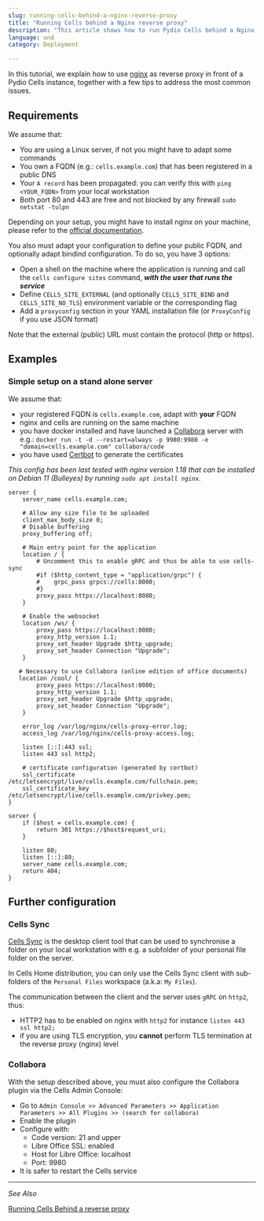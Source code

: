 ```yaml
---
slug: running-cells-behind-a-nginx-reverse-proxy
title: "Running Cells behind a Nginx reverse proxy"
description: "This article shows how to run Pydio Cells behind a Nginx reverse proxy."
language: und
category: Deployment

---
```

In this tutorial, we explain how to use [nginx](https://www.nginx.com) as reverse proxy in front of a Pydio Cells instance, together with a few tips to address the most common issues. 

## Requirements

We assume that:

- You are using a Linux server, if not you might have to adapt some commands
- You own a FQDN (e.g.: `cells.example.com`) that has been registered in a public DNS
- Your `A record` has been propagated: you can verify this with `ping <YOUR_FQDN>` from your local workstation
- Both port 80 and 443 are free and not blocked by any firewall `sudo netstat -tulpn`

Depending on your setup, you might have to install nginx on your machine, please refer to the [official documentation](https://nginx.org/en/linux_packages.html).

You also must adapt your configuration to define your public FQDN, and optionally adapt bindind configuration. To do so, you have 3 options:

- Open a shell on the machine where the application is running and call the `cells configure sites` command, _**with the user that runs the service**_
- Define `CELLS_SITE_EXTERNAL` (and optionally `CELLS_SITE_BIND` and `CELLS_SITE_NO_TLS`) environment variable or the corresponding flag
- Add a `proxyconfig` section in your YAML installation file (or `ProxyConfig` if you use JSON format)

Note that the external (public) URL must contain the protocol (http or https).

## Examples

### Simple setup on a stand alone server

We assume that:

- your registered FQDN is `cells.example.com`, adapt with **your** FQDN
- nginx and cells are running on the same machine
- you have docker installed and have launched a [Collabora](https://www.collaboraoffice.com/code/) server with e.g.: `docker run -t -d --restart=always -p 9980:9980 -e "domain=cells.example.com" collabora/code`
- you have used [Certbot](https://certbot.eff.org/) to generate the certificates

_This config has been last tested with nginx version 1.18 that can be installed on Debian 11 (Bulleyes) by running `sudo apt install nginx`_.

```nginx
server {
    server_name cells.example.com;
    
    # Allow any size file to be uploaded
    client_max_body_size 0;
    # Disable buffering
    proxy_buffering off;

    # Main entry point for the application
    location / {
        # Uncomment this to enable gRPC and thus be able to use cells-sync
        #if ($http_content_type = "application/grpc") {
        #    grpc_pass grpcs://cells:8080;
        #}
        proxy_pass https://localhost:8080;
    }

    # Enable the websocket
    location /ws/ {
        proxy_pass https://localhost:8080;
        proxy_http_version 1.1;
        proxy_set_header Upgrade $http_upgrade;
        proxy_set_header Connection "Upgrade";
    }

   # Necessary to use Collabora (online edition of office documents)
   location /cool/ {
        proxy_pass https://localhost:8080;
        proxy_http_version 1.1;
        proxy_set_header Upgrade $http_upgrade;
        proxy_set_header Connection "Upgrade";
    }

    error_log /var/log/nginx/cells-proxy-error.log;
    access_log /var/log/nginx/cells-proxy-access.log;

    listen [::]:443 ssl;
    listen 443 ssl http2;
    
    # certificate configuration (generated by certbot)  
    ssl_certificate /etc/letsencrypt/live/cells.example.com/fullchain.pem;
    ssl_certificate_key /etc/letsencrypt/live/cells.example.com/privkey.pem;
}

server {
    if ($host = cells.example.com) {
        return 301 https://$host$request_uri;
    }

    listen 80;
    listen [::]:80;
    server_name cells.example.com;
    return 404;
}
```

## Further configuration

### Cells Sync

[Cells Sync](https://github.com/pydio/cells-sync) is the desktop client tool that can be used to synchronise a folder on your local workstation with e.g. a subfolder of your personal file folder on the server.

In Cells Home distribution, you can only use the Cells Sync client with sub-folders of the `Personal Files` workspace (a.k.a: `My Files`).

The communication between the client and the server uses `gRPC` on `http2`, thus:

- HTTP2 has to be enabled on nginx with `http2` for instance `listen 443 ssl http2;`
- if you are using TLS encryption, you **cannot** perform TLS termination at the reverse proxy (nginx) level

### Collabora

With the setup described above, you must also configure the Collabora plugin via the Cells Admin Console:

- Go to `Admin Console >> Advanced Parameters >> Application Parameters >> All Plugins >> (search for collabora)`
- Enable the plugin
- Configure with:
  - Code version: 21 and upper
  - Libre Office SSL: enabled
  - Host for Libre Office: localhost
  - Port: 9980
- It is safer to restart the Cells service


--------------------------------------------------------------------------------------------------------
_See Also_

[Running Cells Behind a reverse proxy](en/docs/cells/v4/configure-cells-reverse-proxy)